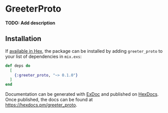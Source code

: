 # GreeterProto

**TODO: Add description**

## Installation

If [available in Hex](https://hex.pm/docs/publish), the package can be installed
by adding `greeter_proto` to your list of dependencies in `mix.exs`:

```elixir
def deps do
  [
    {:greeter_proto, "~> 0.1.0"}
  ]
end
```

Documentation can be generated with [ExDoc](https://github.com/elixir-lang/ex_doc)
and published on [HexDocs](https://hexdocs.pm). Once published, the docs can
be found at <https://hexdocs.pm/greeter_proto>.

